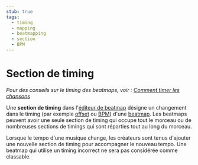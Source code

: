 ```yaml
---
stub: true
tags:
  - timing
  - mapping
  - beatmapping
  - section
  - BPM
---
```


# Section de timing

*Pour des conseils sur le timing des beatmaps, voir : [Comment timer les chansons](/wiki/Guides/How_to_Time_Songs)*

Une **section de timing** dans l'[éditeur de beatmap](/wiki/Beatmap_editor) désigne un changement dans le timing (par exemple [offset](/wiki/Offset) ou [BPM](/wiki/Beatmapping/Beats_per_minute)) d'une [beatmap](/wiki/Beatmap). Les beatmaps peuvent avoir une seule section de timing qui occupe tout le morceau ou de nombreuses sections de timings qui sont réparties tout au long du morceau.

Lorsque le tempo d'une musique change, les créateurs sont tenus d'ajouter une nouvelle section de timing pour accompagner le nouveau tempo. Une beatmap qui utilise un timing incorrect ne sera pas considérée comme classable.
